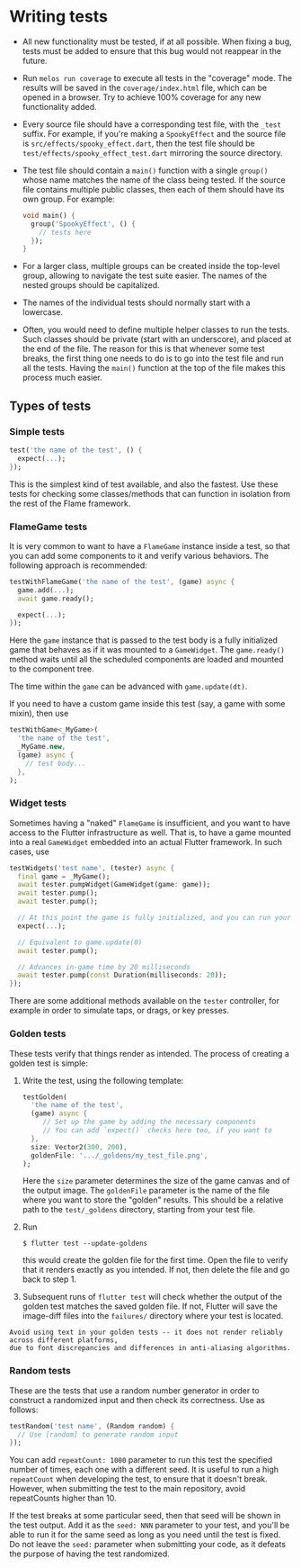 # Writing tests

- All new functionality must be tested, if at all possible. When fixing a bug, tests must be added
  to ensure that this bug would not reappear in the future.

- Run `melos run coverage` to execute all tests in the "coverage" mode. The results will be saved
  in the `coverage/index.html` file, which can be opened in a browser. Try to achieve 100% coverage
  for any new functionality added.

- Every source file should have a corresponding test file, with the `_test` suffix. For example,
  if you're making a `SpookyEffect` and the source file is `src/effects/spooky_effect.dart`, then
  the test file should be `test/effects/spooky_effect_test.dart` mirroring the source directory.

- The test file should contain a `main()` function with a single `group()` whose name matches the
  name of the class being tested. If the source file contains multiple public classes, then each of
  them should have its own group. For example:
  ```dart
  void main() {
    group('SpookyEffect', () {
      // tests here
    });
  }
  ```

- For a larger class, multiple groups can be created inside the top-level group, allowing to
  navigate the test suite easier. The names of the nested groups should be capitalized.

- The names of the individual tests should normally start with a lowercase.

- Often, you would need to define multiple helper classes to run the tests. Such classes should be
  private (start with an underscore), and placed at the end of the file. The reason for this is that
  whenever some test breaks, the first thing one needs to do is to go into the test file and run all
  the tests. Having the `main()` function at the top of the file makes this process much easier.


## Types of tests

### Simple tests

```dart
test('the name of the test', () {
  expect(...);
});
```
This is the simplest kind of test available, and also the fastest. Use these tests for checking
some classes/methods that can function in isolation from the rest of the Flame framework.


### FlameGame tests

It is very common to want to have a `FlameGame` instance inside a test, so that you can add some
components to it and verify various behaviors. The following approach is recommended:
```dart
testWithFlameGame('the name of the test', (game) async {
  game.add(...);
  await game.ready();

  expect(...);
});
```
Here the `game` instance that is passed to the test body is a fully initialized game that behaves
as if it was mounted to a `GameWidget`. The `game.ready()` method waits until all the scheduled
components are loaded and mounted to the component tree.

The time within the `game` can be advanced with `game.update(dt)`.

If you need to have a custom game inside this test (say, a game with some mixin), then use
```dart
testWithGame<_MyGame>(
  'the name of the test',
  _MyGame.new,
  (game) async {
    // test body...
  },
);
```


### Widget tests

Sometimes having a "naked" `FlameGame` is insufficient, and you want to have access to the Flutter
infrastructure as well. That is, to have a game mounted into a real `GameWidget` embedded into an
actual Flutter framework. In such cases, use
```dart
testWidgets('test name', (tester) async {
  final game = _MyGame();
  await tester.pumpWidget(GameWidget(game: game));
  await tester.pump();
  await tester.pump();

  // At this point the game is fully initialized, and you can run your checks against it
  expect(...);

  // Equivalent to game.update(0)
  await tester.pump();

  // Advances in-game time by 20 milliseconds
  await tester.pump(const Duration(milliseconds: 20));
});
```
There are some additional methods available on the `tester` controller, for example in order to
simulate taps, or drags, or key presses.


### Golden tests

These tests verify that things render as intended. The process of creating a golden test is
simple:

1. Write the test, using the following template:
   ```dart
   testGolden(
     'the name of the test',
     (game) async {
        // Set up the game by adding the necessary components
        // You can add `expect()` checks here too, if you want to
     },
     size: Vector2(300, 200),
     goldenFile: '.../_goldens/my_test_file.png',
   );
   ```
   Here the `size` parameter determines the size of the game canvas and of the output image. The
   `goldenFile` parameter is the name of the file where you want to store the "golden" results. This
   should be a relative path to the `test/_goldens` directory, starting from your test file.

2. Run
   ```console
   $ flutter test --update-goldens
   ```
   this would create the golden file for the first time. Open the file to verify that it renders
   exactly as you intended. If not, then delete the file and go back to step 1.

3. Subsequent runs of `flutter test` will check whether the output of the golden test matches the
   saved golden file. If not, Flutter will save the image-diff files into the `failures/` directory
   where your test is located.

```{note}
Avoid using text in your golden tests -- it does not render reliably across different platforms,
due to font discrepancies and differences in anti-aliasing algorithms.
```


### Random tests

These are the tests that use a random number generator in order to construct a randomized input and
then check its correctness. Use as follows:
```dart
testRandom('test name', (Random random) {
  // Use [random] to generate random input
});
```
You can add `repeatCount: 1000` parameter to run this test the specified number of times, each one
with a different seed. It is useful to run a high `repeatCount` when developing the test, to ensure
that it doesn't break. However, when submitting the test to the main repository, avoid repeatCounts
higher than 10.

If the test breaks at some particular seed, then that seed will be shown in the test output. Add it
as the `seed: NNN` parameter to your test, and you'll be able to run it for the same seed as long
as you need until the test is fixed. Do not leave the `seed:` parameter when submitting your code,
as it defeats the purpose of having the test randomized.
